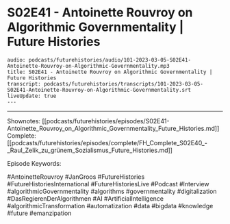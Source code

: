 # S02E41 - Antoinette Rouvroy on Algorithmic Governmentality | Future Histories

```audio-note
audio: podcasts/futurehistories/audio/101-2023-03-05-S02E41-Antoinette-Rouvroy-on-Algorithmic-Governmentality.mp3
title: S02E41 - Antoinette Rouvroy on Algorithmic Governmentality | Future Histories
transcript: podcasts/futurehistories/transcripts/101-2023-03-05-S02E41-Antoinette-Rouvroy-on-Algorithmic-Governmentality.srt
liveUpdate: true
---

```
---

Shownotes: [[podcasts/futurehistories/episodes/S02E41-Antoinette_Rouvroy_on_Algorithmic_Governmentality_Future_Histories.md]]
Complete: [[podcasts/futurehistories/episodes/complete/FH_Complete_S02E40_-_Raul_Zelik_zu_grünem_Sozialismus_Future_Histories.md]]


Episode Keywords:

#AntoinetteRouvroy #JanGroos #FutureHistories #FutureHistoriesInternational #FutureHistoriesLive #Podcast #Interview #algorithmicGovernmentality #algorithms #governmentality #digitalization #DasRegierenDerAlgorithmen #AI #ArtificialIntelligence #algorithmicTransformation #automatization #data #bigdata #knowledge #future #emanzipation
